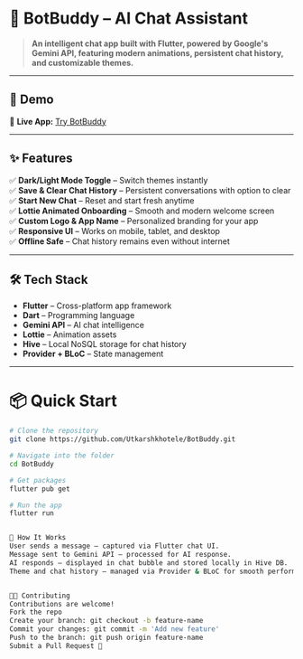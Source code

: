 # 🤖 BotBuddy – AI Chat Assistant  

> **An intelligent chat app built with Flutter, powered by Google's Gemini API, featuring modern animations, persistent chat history, and customizable themes.**  

---

## 🚀 Demo  
🔗 **Live App:** [Try BotBuddy](http://elaborate-hamster-77b81b.netlify.app)  


---

## ✨ Features  
✅ **Dark/Light Mode Toggle** – Switch themes instantly  
✅ **Save & Clear Chat History** – Persistent conversations with option to clear  
✅ **Start New Chat** – Reset and start fresh anytime  
✅ **Lottie Animated Onboarding** – Smooth and modern welcome screen  
✅ **Custom Logo & App Name** – Personalized branding for your app  
✅ **Responsive UI** – Works on mobile, tablet, and desktop  
✅ **Offline Safe** – Chat history remains even without internet  

---

## 🛠 Tech Stack  
- **Flutter** – Cross-platform app framework  
- **Dart** – Programming language  
- **Gemini API** – AI chat intelligence  
- **Lottie** – Animation assets  
- **Hive** – Local NoSQL storage for chat history  
- **Provider + BLoC** – State management  

---

# 📦 Quick Start

```bash
# Clone the repository
git clone https://github.com/Utkarshkhotele/BotBuddy.git

# Navigate into the folder
cd BotBuddy

# Get packages
flutter pub get

# Run the app
flutter run


🧠 How It Works
User sends a message — captured via Flutter chat UI.
Message sent to Gemini API — processed for AI response.
AI responds — displayed in chat bubble and stored locally in Hive DB.
Theme and chat history — managed via Provider & BLoC for smooth performance.


👨‍💻 Contributing
Contributions are welcome!
Fork the repo
Create your branch: git checkout -b feature-name
Commit your changes: git commit -m 'Add new feature'
Push to the branch: git push origin feature-name
Submit a Pull Request 🚀
